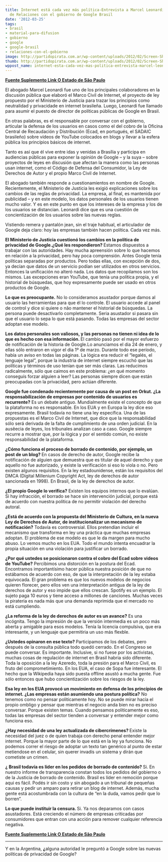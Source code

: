 ```yaml
---
title: Internet está cada vez más política-Entrevista a Marcel Leonardi Responsable
  de Relaciones con el gobierno de Google Brasil
date: '2012-03-25'
tags:
- brasil
- material-para-difusion
- gobierno
- google
- google-brasil
- relaciones-con-el-gobierno
image: http://partidopirata.com.ar/wp-content/uploads/2012/02/Screen-Shot-2012-02-21-at-5.16.10-PM2.png
thumb: http://partidopirata.com.ar/wp-content/uploads/2012/02/Screen-Shot-2012-02-21-at-5.16.10-PM2-150x150.png
wppost_name: internet-esta-cada-vez-mas-politica-entrevista-marcel-leonardi-responsable-de-relaciones-con-el-gobierno-de-google-brasil
---
```


<strong><a href="http://blogs.estadao.com.br/link/a-internet-esta-cada-vez-mais-politica/" target="_blank">Fuente Suplemento Link O Estado de São Paulo</a></strong>

El abogado Marcel Leonardi fue uno de los principales colaboradores en la discusión pública que elaboró el Marco Civil de Internet, el proyecto de ley propuesto por el Ministerio de Justicia para trazar los principios como neutralidad y privacidade en internet brasileña. Luego, Leonardi fue llamado para asumir el puesto de director de políticas públicas de Google en Brasil.

En otras palabras, es el responsable por conversar con el gobierno, articular la defensa de los usuarios en casos como el del cobro de la Oficina Central de Recaudación y Distribución (Ecad, en portugués, el SADAIC brasileño) sobre vídeos de YouTube colocados en blogs y llevar a la esfera pública los princípios básicos de internet.

Tanto es así que él vive entre idas y venidas a Brasília y participa en audiencias públicas para exponer la opinión de Google – y la suya – sobre proyectos de leyes en discusión que afectan la manera como las personas usan internet, como el Código de Defensa del Consumidor, la Ley de Derechos de Autor y el propio Marco Civil de Internet.

El abogado también responde a cuestionamientos en nombre de Google. Recientemente, el Ministerio de Justicia les exigió explicaciones sobre los cambios de las reglas de privacidad. La empresa, al final, es mantenida por publicidad – y en este modelo, los datos personales de los usuarios tienen mucho valor. Y es en este punto en que los intereses de la empresa y los de los usuarios se distancian. Leonardi dice que es una cuestión de concientización de los usuarios sobre las nuevas reglas.

Vistiendo remera y pantalón jean, sin el traje habitual, el articulador de Google deja claro: hoy las empresas también hacen política. Cada vez más.

<strong>El Ministerio de Justicia cuestionó los cambios en la política de privacidad de Google.¿Qué les respondieron? </strong>
Estamos dispuestos a trabajar con las autoridades. Hay mucha apreensión sobre lo que hacemos en relación a la privacidad, pero hay poca comprensión. Antes Google tenía políticas separadas por productos. Pero todas ellas, con excepción de dos, ya decían que datos de un servicio podían ser utilizados en otros servicios. Entonces la unificación no alteró nada. Los datos que recopilamos son los mismos. Las excepciones eran YouTube, que tenía una política propia, y el historial de búsquedas, que hoy expresamente puede ser usado en otros productos de Google.

<strong>Lo que es preocupante.</strong>
No lo consideramos asustador porque damos al usuario las herramientas para que él lo controle. El usuario accede al panel de control y dice si quiere o não mantener el historial de búsquedas. La persona puede desactivarlo completamente. Seria asustador si pasara sin que el usuario lo sepa lo que está pasando. Todas las empresas del sector adoptan ese modelo.

<strong>Los datos personales son valiosos, y las personas no tienen ni idea de lo que es hecho con esa información. </strong>
El cambio pasó por el mayor esfuerzo de notificación de la historia de Google.Lo anunciamos el dia 24 de enero, y ellas sólo entraron en vigor el dia 1º de marzo. Durante todo ese período, había un aviso en todas las páginas. La lógica era reducir el “legalés, el lenguaje legal”, porque la industria de internet siempre escuchó que las políticas y términos de uso tenían que ser más claras. Las reducimos radicalmente, sólo que caimos en este problema: ¿en qué momento conseguís forzar alguien a leer? Las personas siempre dicen que están preocupadas con la privacidad, pero actúan diferente.

<strong>Google fue condenado recientemente por causa de un post en Orkut. ¿La responsabilización de empresas por contenido de usuarios es recurrente?</strong>
Es un debate antiguo. Mundialmente existe el concepto de que la plataforma no es responsable. En los EUA y en Europa la ley dice eso expresamente. Brasil todavía no tiene una ley específica. Una de las propuestas es el Marco Civil de Internet, que dice que la responsabilidad sólo será derivada de la falta de cumplimiento de una orden judicial. En la ausêecia de leyes, los tribunales analizan caso a caso. Google siempre recurre a mostrar que, por la lógica y por el sentido común, no existe responsabilidad de la plataforma.

<strong>¿Cómo funciona el proceso de borrado de contenido, por ejemplo, un post de un blog? </strong>
En casos de derecho de autor, Google recibe la notificación de alguien que demuestra que es titular de aquel derecho y que aquello no fue autorizado, y existe la verificación si eso lo viola o no. Pero existen algunos requisitos. En la ley estadounidense, están los requisitos del DMCA (Digital Millenium Copyright Act, ley de derechos de autor sancionada en 1998). En Brasil, de la ley de derechos de autor.

<strong>¿El propio Google lo verifica?</strong>
Existen los equipos internos que lo evalúan. Si hay infracción, el borrado se hace sin intervención judicial, porque está de acuerdo con nuestra política de no permitir violación del derecho autoral.

<strong>¿Está de acuerdo con la propuesta del Ministerio de Cultura, en la nueva Ley de Derechos de Autor, de institucionalizar un mecanismo de notificación?</strong>
Todavía es controversial. Ellos pretendían incluir el mecanismo que transforma en ley una práctica que muchas empresas adoptan. El problema de ese modelo es que le da margen para mucho abuso. Lo vemos mucho en los EUA. Todo el mundo intenta encuadrar la propia situación en una violación para justificar un borrado.

<strong>¿Por qué ustedes se posicionaron contra el cobro del Ecad sobre videos de YouTube?</strong>
Percibimos una distorción en la postura del Ecad. Encontramos importantísimo hacer pública nuestra posición de que no estábamos de acuerdo con eso, de que la interpretación de la ley estaba equivocada. El gran problema es que los nuevos modelos de negocios quieren florecer, pero ellos ven una interpretación antigua de la ley de derechos de autor y eso impide que ellos crescan. Spotify es un ejemplo. El sujeto paga 10 euros y tiene acceso a millones de canciones. Muchas veces la pirateria es nada más que una demanda reprimida que el mercado no está cumpliendo.

<strong>¿La reforma de la ley de derechos de autor es un avance?</strong>
Es una incógnita. Tengo la impresión de que la versión intermedia es un poco más aberta y amigable para esos modelos. Tenía la licencia compulsiva, que era interesante, y un lenguaje que permitiria un uso más flexble.

<strong>¿Ustedes opinaron en ese texto? </strong>
Participamos de los debates, pero después de la consulta pública todo quedó cerrado. En el Congreso se puede conversar. Es importante. Inclusive, si no fuese por los activistas, muchas cosas de regulación de internet en Brasil habria sido diferente. Toda la oposición a la ley Azeredo, toda la presión para el Marco Civil, es fruto del comprometimiento. En los EUA, el caso de Sopa fue interesante. El hecho que la Wikipedia haya sido puesta offline asustó a mucha gente. Fue sólo entonces que hubo concientización sobre los riesgos de la ley.

<strong>Esa ley en los EUA provocó un movimiento en defensa de los princípios de internet. ¿Las empresas están asumiendo una postura política?</strong>
No tenemos como no pensar politicamente hoy. No se puede mirar hacía el propio ombligo y pensar que mientras el negocio anda bien no es preciso conversar. Porque existen temas. Cuando pensamos politicamente es eso, todas las empresas del sector tienden a conversar y entender mejor como funciona eso.

<strong>¿Hay necesidad de una ley actualizada de cibercrímenes? </strong>
Existe la necesidad del juez o de quien trabaja con derecho penal entender mejor internet. Porque la mayor parte de lo que está en la ley ya funciona. No podemos correr el riesgo de adoptar un texto tan genérico al punto de estar metíendose en el celular, sin querer invadís un sistema y dirán que cometiste un crimen.

<strong>¿ Brasil todavía es líder en los pedidos de borrado de contenido? </strong>
Si. En nuestro informe de transparencia constan todos los pedidos del gobierno o de la Justicia de borrado de contenido. Brasil es líder en remoción porque aqui es fácil. Podés ir sin costo y sin abogado a un tribunal de pequeñas causas y pedir un amparo para retirar un blog de internet. Además, mucha gente está acostumbrada con la cultura de “en la duda, vamos pedir que lo borren”.

<strong>Lo que puede instituir la censura. </strong>
Si. Ya nos deparamos con casos asustadores. Está creciendo el número de empresas criticadas por consumidores que entran con una acción para remover cualquier referencia negativa.

<strong><a href="http://blogs.estadao.com.br/link/a-internet-esta-cada-vez-mais-politica/" target="_blank">Fuente Suplemento Link O Estado de São Paulo</a></strong>

<hr />

Y en la Argentina, <strong>¿</strong>alguna autoridad le preguntó a Google sobre las nuevas políticas de privacidad de Google?
